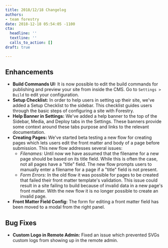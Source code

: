 ```yaml
---
title: 2018/12/18 Changelog
authors:
- team forestry
date: 2018-12-18 05:54:05 -1100
cta:
  headline: ''
  textline: ''
  calls_to_action: []
draft: true

---
```

## Enhancements

* **Build Commands UI:** It is now possible to edit the build commands for publishing and preview your site from inside the CMS. Go to `Settings > Build` to edit your configuration.
* **Setup Checklist:** In order to help users in setting up their site, we've added a Setup Checklist to the sidebar. This checklist guides users through the basic steps of configuring a site with Forestry.
* **Help Banner in Settings:** We've added a help banner to the top of the Sidebar, Media, and Deploy tabs in the Settings. These banners provide some context around these tabs purpose and links to the relevant documentation.
* **Creating Pages:** We've started beta testing a new flow for creating pages which lets users edit the front matter and body of a page before submission. This new flow addresses several issues:
  * _Filenames:_ Until now we have assumed that the filename for a new page should be based on its title field. While this is often the case, not all pages have a "title" field. The new flow prompts users to manually enter a filename for a page if a "title" field is not present.
  * _Form Errors:_ In the old flow it was possible for pages to be created that failed their front matter template's validation. This issue could result in a site failing to build because of invalid data in a new page's front matter. With the new flow it is no longer possible to create an invalid page.
* **Front Matter Field Config:** The form for editing a front matter field has been moved to a modal from the right panel. 

## Bug Fixes

* **Custom Logo in Remote Admin:** Fixed an issue which prevented SVGs custom logs from showing up in the remote admin.